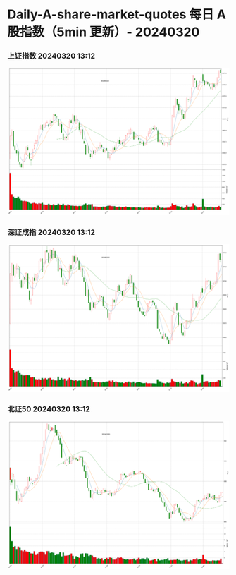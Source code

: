 
# Daily-A-share-market-quotes 每日 A 股指数（5min 更新）- 20240320

### 上证指数 20240320 13:12
![](./fig/2024/3/20240320-sh000001.png)

### 深证成指 20240320 13:12
![](./fig/2024/3/20240320-sz399001.png)

### 北证50 20240320 13:12
![](./fig/2024/3/20240320-bj899050.png)
